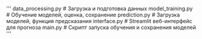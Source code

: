 '''
data_processing.py # Загрузка и подготовка данных
model_training.py # Обучение моделей, оценка, сохранение
prediction.py # Загрузка моделей, функция предсказания
interface.py # Streamlit веб-интерфейс для прогноза
main.py # Скрипт запуска обучения и сохранения моделей
'''
